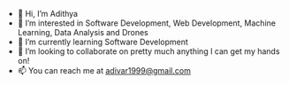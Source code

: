 - 👋 Hi, I’m Adithya
- 👀 I’m interested in Software Development, Web Development, Machine Learning, Data Analysis and Drones
- 🌱 I’m currently learning Software Development
- 💞️ I’m looking to collaborate on pretty much anything I can get my hands on!
- 📫 You can reach me at adivar1999@gmail.com

<!---
adivar99/adivar99 is a ✨ special ✨ repository because its `README.md` (this file) appears on your GitHub profile.
You can click the Preview link to take a look at your changes.
--->
